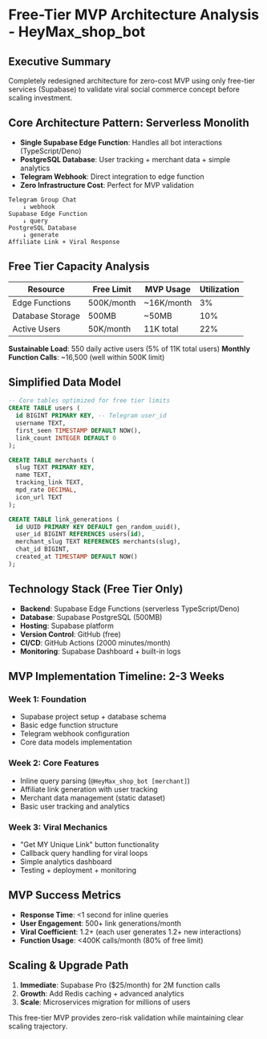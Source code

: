 # Free-Tier MVP Architecture Analysis - HeyMax_shop_bot

## Executive Summary
Completely redesigned architecture for zero-cost MVP using only free-tier services (Supabase) to validate viral social commerce concept before scaling investment.

## Core Architecture Pattern: Serverless Monolith
- **Single Supabase Edge Function**: Handles all bot interactions (TypeScript/Deno)
- **PostgreSQL Database**: User tracking + merchant data + simple analytics
- **Telegram Webhook**: Direct integration to edge function
- **Zero Infrastructure Cost**: Perfect for MVP validation

```
Telegram Group Chat
    ↓ webhook
Supabase Edge Function
    ↓ query
PostgreSQL Database  
    ↓ generate
Affiliate Link + Viral Response
```

## Free Tier Capacity Analysis

| Resource | Free Limit | MVP Usage | Utilization |
|----------|------------|-----------|-------------|
| Edge Functions | 500K/month | ~16K/month | 3% |
| Database Storage | 500MB | ~50MB | 10% |
| Active Users | 50K/month | 11K total | 22% |

**Sustainable Load**: 550 daily active users (5% of 11K total users)
**Monthly Function Calls**: ~16,500 (well within 500K limit)

## Simplified Data Model

```sql
-- Core tables optimized for free tier limits
CREATE TABLE users (
  id BIGINT PRIMARY KEY, -- Telegram user_id
  username TEXT,
  first_seen TIMESTAMP DEFAULT NOW(),
  link_count INTEGER DEFAULT 0
);

CREATE TABLE merchants (
  slug TEXT PRIMARY KEY,
  name TEXT,
  tracking_link TEXT,
  mpd_rate DECIMAL,
  icon_url TEXT
);

CREATE TABLE link_generations (
  id UUID PRIMARY KEY DEFAULT gen_random_uuid(),
  user_id BIGINT REFERENCES users(id),
  merchant_slug TEXT REFERENCES merchants(slug),
  chat_id BIGINT,
  created_at TIMESTAMP DEFAULT NOW()
);
```

## Technology Stack (Free Tier Only)
- **Backend**: Supabase Edge Functions (serverless TypeScript/Deno)
- **Database**: Supabase PostgreSQL (500MB)
- **Hosting**: Supabase platform
- **Version Control**: GitHub (free)
- **CI/CD**: GitHub Actions (2000 minutes/month)
- **Monitoring**: Supabase Dashboard + built-in logs

## MVP Implementation Timeline: 2-3 Weeks

### Week 1: Foundation
- Supabase project setup + database schema
- Basic edge function structure
- Telegram webhook configuration
- Core data models implementation

### Week 2: Core Features  
- Inline query parsing (`@HeyMax_shop_bot [merchant]`)
- Affiliate link generation with user tracking
- Merchant data management (static dataset)
- Basic user tracking and analytics

### Week 3: Viral Mechanics
- "Get MY Unique Link" button functionality
- Callback query handling for viral loops
- Simple analytics dashboard
- Testing + deployment + monitoring

## MVP Success Metrics
- **Response Time**: <1 second for inline queries
- **User Engagement**: 500+ link generations/month
- **Viral Coefficient**: 1.2+ (each user generates 1.2+ new interactions)
- **Function Usage**: <400K calls/month (80% of free limit)

## Scaling & Upgrade Path
1. **Immediate**: Supabase Pro ($25/month) for 2M function calls
2. **Growth**: Add Redis caching + advanced analytics
3. **Scale**: Microservices migration for millions of users

This free-tier MVP provides zero-risk validation while maintaining clear scaling trajectory.